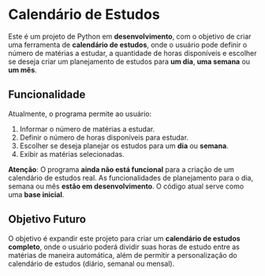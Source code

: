 # Calendário de Estudos

Este é um projeto de Python em **desenvolvimento**, com o objetivo de criar uma ferramenta de **calendário de estudos**, onde o usuário pode definir o número de matérias a estudar, a quantidade de horas disponíveis e escolher se deseja criar um planejamento de estudos para **um dia**, **uma semana** ou **um mês**.

## Funcionalidade

Atualmente, o programa permite ao usuário:

1. Informar o número de matérias a estudar.
2. Definir o número de horas disponíveis para estudar.
3. Escolher se deseja planejar os estudos para um **dia** ou **semana**.
4. Exibir as matérias selecionadas.

**Atenção**: O programa **ainda não está funcional** para a criação de um calendário de estudos real. As funcionalidades de planejamento para o dia, semana ou mês **estão em desenvolvimento**. O código atual serve como uma **base inicial**.

## Objetivo Futuro

O objetivo é expandir este projeto para criar um **calendário de estudos completo**, onde o usuário poderá dividir suas horas de estudo entre as matérias de maneira automática, além de permitir a personalização do calendário de estudos (diário, semanal ou mensal).

